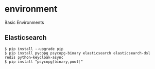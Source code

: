 # environment
Basic Environments

## Elasticsearch

```
$ pip install --upgrade pip
$ pip install pycopg psycopg-binary elasticsearch elasticsearch-dsl redis python-keycloak-async
$ pip install "psycopg[binary,pool]"
```